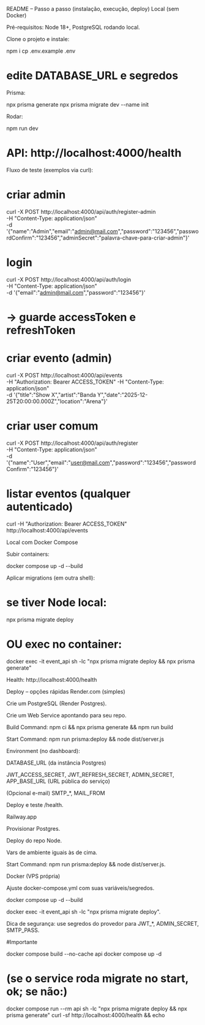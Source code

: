 README – Passo a passo (instalação, execução, deploy)
Local (sem Docker)

Pré-requisitos: Node 18+, PostgreSQL rodando local.

Clone o projeto e instale:

npm i
cp .env.example .env
# edite DATABASE_URL e segredos


Prisma:

npx prisma generate
npx prisma migrate dev --name init


Rodar:

npm run dev
# API: http://localhost:4000/health


Fluxo de teste (exemplos via curl):

# criar admin
curl -X POST http://localhost:4000/api/auth/register-admin \
  -H "Content-Type: application/json" \
  -d '{"name":"Admin","email":"admin@mail.com","password":"123456","passwordConfirm":"123456","adminSecret":"palavra-chave-para-criar-admin"}'

# login
curl -X POST http://localhost:4000/api/auth/login \
  -H "Content-Type: application/json" \
  -d '{"email":"admin@mail.com","password":"123456"}'
# -> guarde accessToken e refreshToken

# criar evento (admin)
curl -X POST http://localhost:4000/api/events \
  -H "Authorization: Bearer ACCESS_TOKEN" -H "Content-Type: application/json" \
  -d '{"title":"Show X","artist":"Banda Y","date":"2025-12-25T20:00:00.000Z","location":"Arena"}'

# criar user comum
curl -X POST http://localhost:4000/api/auth/register \
  -H "Content-Type: application/json" \
  -d '{"name":"User","email":"user@mail.com","password":"123456","passwordConfirm":"123456"}'

# listar eventos (qualquer autenticado)
curl -H "Authorization: Bearer ACCESS_TOKEN" http://localhost:4000/api/events

Local com Docker Compose

Subir containers:

docker compose up -d --build


Aplicar migrations (em outra shell):

# se tiver Node local:
npx prisma migrate deploy
# OU exec no container:
docker exec -it event_api sh -lc "npx prisma migrate deploy && npx prisma generate"


Health: http://localhost:4000/health

Deploy – opções rápidas
Render.com (simples)

Crie um PostgreSQL (Render Postgres).

Crie um Web Service apontando para seu repo.

Build Command: npm ci && npx prisma generate && npm run build

Start Command: npm run prisma:deploy && node dist/server.js

Environment (no dashboard):

DATABASE_URL (da instância Postgres)

JWT_ACCESS_SECRET, JWT_REFRESH_SECRET, ADMIN_SECRET, APP_BASE_URL (URL pública do serviço)

(Opcional e-mail) SMTP_*, MAIL_FROM

Deploy e teste /health.

Railway.app

Provisionar Postgres.

Deploy do repo Node.

Vars de ambiente iguais às de cima.

Start Command: npm run prisma:deploy && node dist/server.js.

Docker (VPS própria)

Ajuste docker-compose.yml com suas variáveis/segredos.

docker compose up -d --build

docker exec -it event_api sh -lc "npx prisma migrate deploy".

Dica de segurança: use segredos do provedor para JWT_*, ADMIN_SECRET, SMTP_PASS.



#Importante

docker compose build --no-cache api
docker compose up -d
# (se o service roda migrate no start, ok; se não:)
docker compose run --rm api sh -lc "npx prisma migrate deploy && npx prisma generate"
curl -sf http://localhost:4000/health && echo
